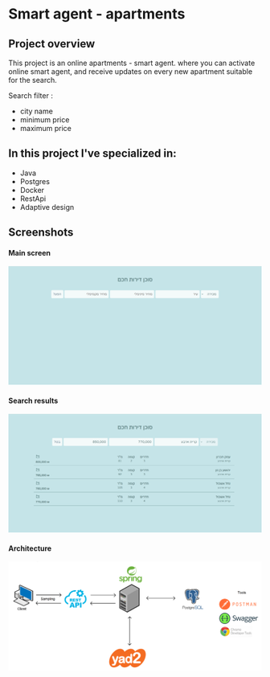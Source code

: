 # Smart agent - apartments

## Project overview

This project is an online apartments - smart agent.
where you can activate online smart agent, and receive updates on every new apartment suitable for the search.

Search filter :
- city name
- minimum price
- maximum price

## In this project I've specialized in:


- Java
- Postgres
- Docker
- RestApi
- Adaptive design

## Screenshots

#### Main screen

<img src='./src/images/readme/1.png' width='700'/>

#### Search results

<img src='./src/images/readme/2.png' width='700'/>

#### Architecture

<img src='./src/images/readme/api-arc.png' width='700'/>
